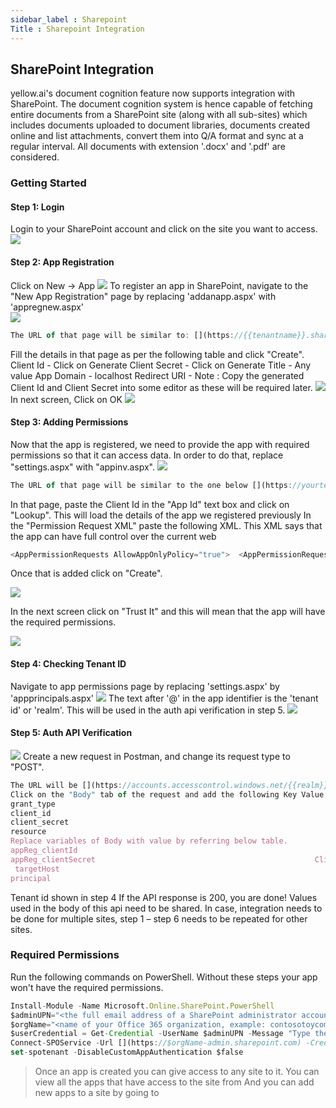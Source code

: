```yaml
---
sidebar_label : Sharepoint
Title : Sharepoint Integration
---
```

## SharePoint Integration

yellow.ai's document cognition feature now supports integration with SharePoint. The document cognition system is hence capable of fetching entire documents from a SharePoint site (along with all sub-sites) which includes documents uploaded to document libraries, documents created online and list attachments, convert them into Q/A format and sync at a regular interval. All documents with extension '.docx' and '.pdf' are considered.

### Getting Started

#### Step 1: Login
Login to your SharePoint account and click on the site you want to access. 
![](https://cdn.yellowmessenger.com/NROfenYSis8C1622455900087.png)

#### Step 2: App Registration
Click on New -> App
![](https://cdn.yellowmessenger.com/0pN5KOkXKwPU1622465966953.png)
To register an app in SharePoint, navigate to the "New App Registration" page by replacing
'addanapp.aspx' with 'appregnew.aspx'  
![](https://cdn.yellowmessenger.com/wCJrbVzhXlJA1622456478470.png)

```js
The URL of that page will be similar to: [](https://{{tenantname}}.sharepoint.com/_layouts/15/appregnew.aspx) 
```

Fill the details in that page as per the following table and click "Create".
Client Id - Click on Generate
Client Secret - Click on Generate 
Title - Any value
App Domain - localhost
Redirect URI - [](https://localhost)
Note : Copy the generated Client Id and Client Secret into some editor as these will be required later.
![](https://cdn.yellowmessenger.com/h7lhE1xoZov31622456892916.png)
In next screen, Click on OK
![](https://cdn.yellowmessenger.com/NUFkf2K2M8QU1622456936834.png)

#### Step 3: Adding Permissions
Now that the app is registered, we need to provide the app with required permissions so that it can access data. In order to do that, replace "settings.aspx" with "appinv.aspx".
![](https://cdn.yellowmessenger.com/jDdLApZMemD91622457007886.png)

```js
The URL of that page will be similar to the one below [](https://yourtenantname.sharepoint.com/_layouts/15/appinv.aspx)
```
In that page, paste the Client Id in the "App Id" text box and click on "Lookup". This will load the
details of the app we registered previously
In the "Permission Request XML" paste the following XML. This XML says that the app can have full control over the current web
```js 
<AppPermissionRequests AllowAppOnlyPolicy="true">  <AppPermissionRequest Scope="http://sharepoint/content/sitecollection/web" Right="FullControl"/></AppPermissionRequests>
```
Once that is added click on "Create".

![](https://cdn.yellowmessenger.com/qXn6KiEgZEG51622457303120.png)

In the next screen click on "Trust It" and this will mean that the app will have the required permissions. 

![](https://cdn.yellowmessenger.com/E0sQIjgRdpbS1622457429331.png)

#### Step 4: Checking Tenant ID

Navigate to app permissions page by replacing 'settings.aspx' by 'appprincipals.aspx'
![](https://cdn.yellowmessenger.com/3ZFK6x5NRDWk1622457497391.png)
The text after '@' in the app identifier is the 'tenant id' or 'realm'. This will be used in the auth api verification in step 5. ![](https://cdn.yellowmessenger.com/x6acmxwsFVf91622457610029.png)  

#### Step 5: Auth API Verification
![](https://cdn.yellowmessenger.com/kNNpz5tQH91s1622457991838.png)
Create a new request in Postman, and change its request type to "POST".
```js
The URL will be [](https://accounts.accesscontrol.windows.net/{{realm}}/tokens/OAuth/2)
Click on the "Body" tab of the request and add the following Key Value pairs
grant_type                                                                   client_credentials
client_id                                                                       {{appReg_clientId}}@{{realm}}
client_secret                                                               {{appReg_clientSecret}}
resource                                                                       {{principal}}/{{targetHost}}@{{realm}}
Replace variables of Body with value by referring below table.
appReg_clientId                                                         Client Id of the app created earlier 
appReg_clientSecret                                                 Client Secret of the app created earlier
 targetHost                                                                   {{Tenantname}}.sharepoint.com
principal                                                                       00000003-0000-0ff1-ce00-000000000000 realm                                                                       
```

Tenant id shown in step 4 
If the API response is 200, you are done! Values used in the body of this api need to be shared.
In case, integration needs to be done for multiple sites, step 1 – step 6 needs to be repeated for other sites.

### Required Permissions
Run the following commands on PowerShell. Without these steps your app won't have the required permissions.
```js 
Install-Module -Name Microsoft.Online.SharePoint.PowerShell
$adminUPN="<the full email address of a SharePoint administrator account, example: jdoe@contosotoycompany.onmicrosoft.com>"
$orgName="<name of your Office 365 organization, example: contosotoycompany>"
$userCredential = Get-Credential -UserName $adminUPN -Message "Type the password."
Connect-SPOService -Url [](https://$orgName-admin.sharepoint.com) -Credential $userCredential
set-spotenant -DisableCustomAppAuthentication $false
```
> Once an app is created you can give access to any site to it. You can view all the apps that have access to the site from [](https://{{tenantname}}/dummy/_layouts/15/appprincipals.aspx?Scope=Web)
And you can add new apps to a site by going to [](https://yourtenantname.sharepoint.com/_layouts/15/appinv.aspx)